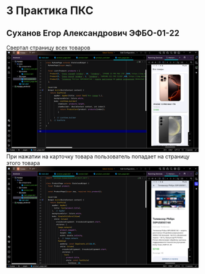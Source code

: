 # 3 Практика ПКС

## Суханов Егор Александрович ЭФБО-01-22

Свертал страницу всех товаров
![Страница всех товаров](https://github.com/torderonex-mirea/pks-flutter/blob/pr3/screens/all.png)
При нажатии на карточку товара пользователь попадает на страницу этого товара
![Страница товара](https://github.com/torderonex-mirea/pks-flutter/blob/pr3/screens/one.png)
